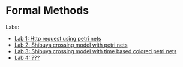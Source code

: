# Formal Methods

Labs:
  - [Lab 1: Http request using petri nets](lab1/README.md)
  - [Lab 2: Shibuya crossing model with petri nets](lab2/README.md)
  - [Lab 3: Shibuya crossing model with time based colored petri nets](lab3/README.md)
  - [Lab 4: ???](lab4/README.md)
